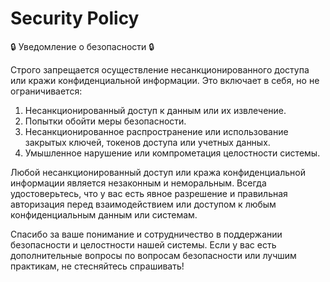 # Security Policy

🔒 Уведомление о безопасности 🔒

Строго запрещается осуществление несанкционированного доступа или кражи конфиденциальной информации. Это включает в себя, но не ограничивается:

1. Несанкционированный доступ к данным или их извлечение.
2. Попытки обойти меры безопасности.
3. Несанкционированное распространение или использование закрытых ключей, токенов доступа или учетных данных.
4. Умышленное нарушение или компрометация целостности системы.

Любой несанкционированный доступ или кража конфиденциальной информации является незаконным и неморальным. Всегда удостоверьтесь, что у вас есть явное разрешение и правильная авторизация перед взаимодействием или доступом к любым конфиденциальным данным или системам.

Спасибо за ваше понимание и сотрудничество в поддержании безопасности и целостности нашей системы. Если у вас есть дополнительные вопросы по вопросам безопасности или лучшим практикам, не стесняйтесь спрашивать!
